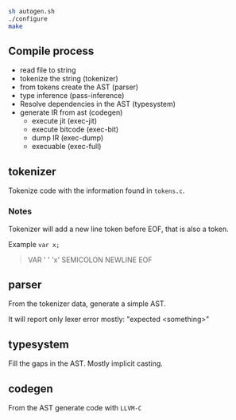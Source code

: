 
```bash
sh autogen.sh
./configure
make
```



## Compile process

* read file to string
* tokenize the string (tokenizer)
* from tokens create the AST (parser)
* type inference (pass-inference)
* Resolve dependencies in the AST (typesystem)
* generate IR from ast (codegen)
  * execute jit (exec-jit)
  * execute bitcode (exec-bit)
  * dump IR (exec-dump)
  * execuable (exec-full)


## tokenizer

Tokenize code with the information found in `tokens.c`.

### Notes

Tokenizer will add a new line token before EOF, that is also a token.

Example `var x;`

> VAR ' ' 'x' SEMICOLON NEWLINE EOF


## parser

From the tokenizer data, generate a simple AST.

It will report only lexer error mostly: "expected &lt;something&gt;"

## typesystem

Fill the gaps in the AST. Mostly implicit casting.

## codegen

From the AST generate code with `LLVM-C`

